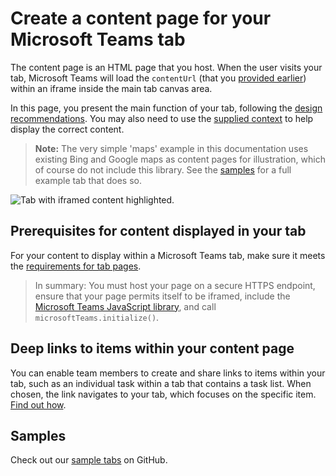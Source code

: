# Create a content page for your Microsoft Teams tab

The content page is an HTML page that you host.  When the user visits your tab, Microsoft Teams will load the `contentUrl` (that you [provided earlier](createconfigpage.md)) within an iframe inside the main tab canvas area.

In this page, you present the main function of your tab, following the [design recommendations](design.md#designing-a-great-tab).  You may also need to use the [supplied context](getusercontext.md) to help display the correct content.

>**Note:** The very simple 'maps' example in this documentation uses existing Bing and Google maps as content pages for illustration, which of course do not include this library. See the [samples](samples.md) for a full example tab that does so.  

![Tab with iframed content highlighted.](images/tab_content.png)

<!-- TODO: fix to use latest sample app, and remove note when done --> 

## Prerequisites for content displayed in your tab

For your content to display within a Microsoft Teams tab, make sure it meets the [requirements for tab pages](prerequisites.md).

>In summary: You must host your page on a secure HTTPS endpoint, ensure that your page permits itself to be iframed, include the [Microsoft Teams JavaScript library](jslibrary.md), and call `microsoftTeams.initialize()`.

## Deep links to items within your content page

You can enable team members to create and share links to items within your tab, such as an individual task within a tab that contains a task list. When chosen, the link navigates to your tab, which focuses on the specific item. [Find out how](deeplinks.md).

## Samples

Check out our [sample tabs](samples.md) on GitHub.
